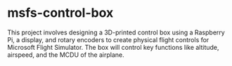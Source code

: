 # msfs-control-box
This project involves designing a 3D-printed control box using a Raspberry Pi, a display, and rotary encoders to create physical flight controls for Microsoft Flight Simulator. The box will control key functions like altitude, airspeed, and the MCDU of the airplane.
